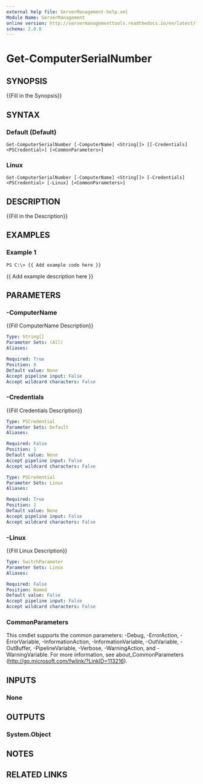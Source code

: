 ```yaml
---
external help file: ServerManagement-help.xml
Module Name: ServerManagement
online version: http://servermanagementtools.readthedocs.io/en/latest/functions/Disable-SChannelFeature
schema: 2.0.0
---
```


# Get-ComputerSerialNumber

## SYNOPSIS
{{Fill in the Synopsis}}

## SYNTAX

### Default (Default)
```
Get-ComputerSerialNumber [-ComputerName] <String[]> [[-Credentials] <PSCredential>] [<CommonParameters>]
```

### Linux
```
Get-ComputerSerialNumber [-ComputerName] <String[]> [-Credentials] <PSCredential> [-Linux] [<CommonParameters>]
```

## DESCRIPTION
{{Fill in the Description}}

## EXAMPLES

### Example 1
```
PS C:\> {{ Add example code here }}
```

{{ Add example description here }}

## PARAMETERS

### -ComputerName
{{Fill ComputerName Description}}

```yaml
Type: String[]
Parameter Sets: (All)
Aliases:

Required: True
Position: 0
Default value: None
Accept pipeline input: False
Accept wildcard characters: False
```

### -Credentials
{{Fill Credentials Description}}

```yaml
Type: PSCredential
Parameter Sets: Default
Aliases:

Required: False
Position: 1
Default value: None
Accept pipeline input: False
Accept wildcard characters: False
```

```yaml
Type: PSCredential
Parameter Sets: Linux
Aliases:

Required: True
Position: 1
Default value: None
Accept pipeline input: False
Accept wildcard characters: False
```

### -Linux
{{Fill Linux Description}}

```yaml
Type: SwitchParameter
Parameter Sets: Linux
Aliases:

Required: False
Position: Named
Default value: False
Accept pipeline input: False
Accept wildcard characters: False
```

### CommonParameters
This cmdlet supports the common parameters: -Debug, -ErrorAction, -ErrorVariable, -InformationAction, -InformationVariable, -OutVariable, -OutBuffer, -PipelineVariable, -Verbose, -WarningAction, and -WarningVariable. For more information, see about_CommonParameters (http://go.microsoft.com/fwlink/?LinkID=113216).

## INPUTS

### None

## OUTPUTS

### System.Object

## NOTES

## RELATED LINKS
